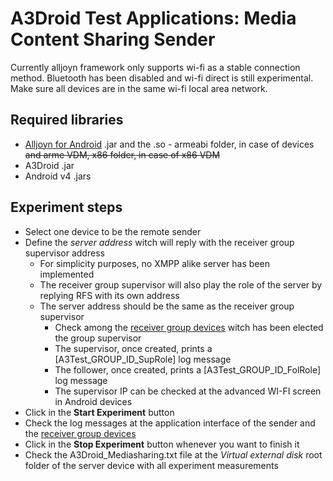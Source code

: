 # A3Droid Test Applications: Media Content Sharing Sender

Currently alljoyn framework only supports wi-fi as a stable connection method. Bluetooth has been disabled and wi-fi direct is still experimental. Make sure all devices are in the same wi-fi local area network.

## Required libraries

* [Alljoyn for Android](https://allseenalliance.org/framework/download) .jar and the .so - armeabi folder, in case of devices ~~and arme VDM, x86 folder, in case of x86 VDM~~
* A3Droid .jar
* Android v4 .jars

## Experiment steps

* Select one device to be the remote sender
* Define the *server address* witch will reply with the receiver group supervisor address
  * For simplicity purposes, no XMPP alike server has been implemented
  * The receiver group supervisor will also play the role of the server by replying RFS with its own address
  * The server address should be the same as the receiver group supervisor
    * Check among the [receiver group devices](https://github.com/danilomendonca/A3Droid_Test_MCS) witch has been elected the group supervisor
    * The supervisor, once created, prints a [A3Test_GROUP_ID_SupRole] log message
    * The follower, once created, prints a [A3Test_GROUP_ID_FolRole] log message
    * The supervisor IP can be checked at the advanced WI-FI screen in Android devices
* Click in the **Start Experiment** button
* Check the log messages at the application interface of the sender and the [receiver group devices](https://github.com/danilomendonca/A3Droid_Test_MCS)
* Click in the **Stop Experiment** button whenever you want to finish it
* Check the A3Droid_Mediasharing.txt file at the *Virtual external disk* root folder of the server device with all experiment measurements
